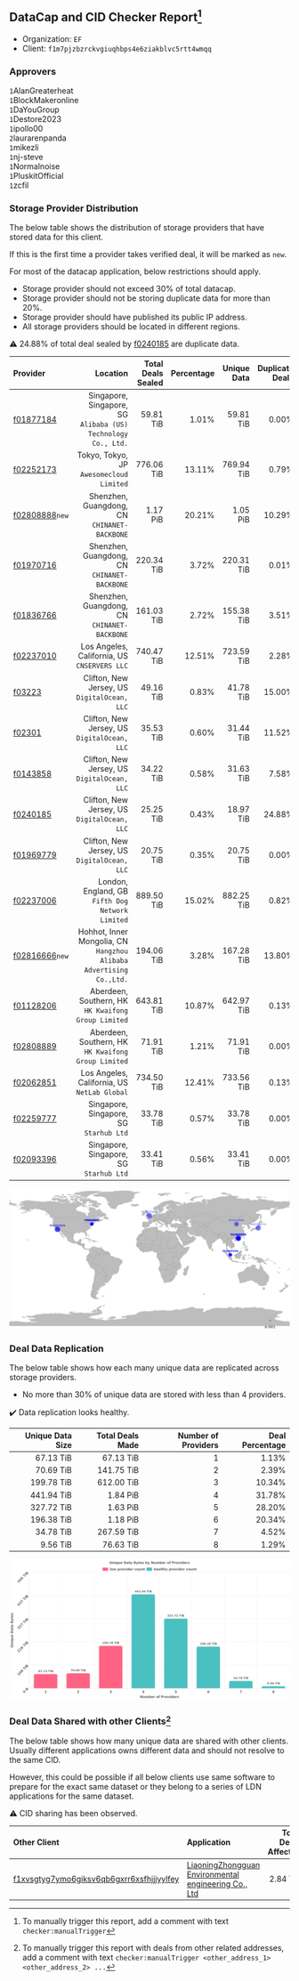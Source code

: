 ## DataCap and CID Checker Report[^1]
 - Organization: `EF`
 - Client: `f1m7pjzbzrckvgiuqhbps4e6ziakblvc5rtt4wmqq`
### Approvers
`1`AlanGreaterheat<br/>`1`BlockMakeronline<br/>`1`DaYouGroup<br/>`1`Destore2023<br/>`1`ipollo00<br/>`2`laurarenpanda<br/>`1`mikezli<br/>`1`nj-steve<br/>`1`Normalnoise<br/>`1`PluskitOfficial<br/>`1`zcfil

### Storage Provider Distribution
The below table shows the distribution of storage providers that have stored data for this client.

If this is the first time a provider takes verified deal, it will be marked as `new`.

For most of the datacap application, below restrictions should apply.
 - Storage provider should not exceed 30% of total datacap.
 - Storage provider should not be storing duplicate data for more than 20%.
 - Storage provider should have published its public IP address.
 - All storage providers should be located in different regions.

⚠️ 24.88% of total deal sealed by [f0240185](https://filfox.info/en/address/f0240185) are duplicate data.

| Provider                                                    |                                                               Location | Total Deals Sealed | Percentage | Unique Data | Duplicate Deals |
| :---------------------------------------------------------- | ---------------------------------------------------------------------: | -----------------: | ---------: | ----------: | --------------: |
| [f01877184](https://filfox.info/en/address/f01877184)       |       Singapore, Singapore, SG<br/>`Alibaba (US) Technology Co., Ltd.` |          59.81 TiB |      1.01% |   59.81 TiB |           0.00% |
| [f02252173](https://filfox.info/en/address/f02252173)       |                            Tokyo, Tokyo, JP<br/>`Awesomecloud Limited` |         776.06 TiB |     13.11% |  769.94 TiB |           0.79% |
| [f02808888](https://filfox.info/en/address/f02808888)`new`  |                        Shenzhen, Guangdong, CN<br/>`CHINANET-BACKBONE` |           1.17 PiB |     20.21% |    1.05 PiB |          10.29% |
| [f01970716](https://filfox.info/en/address/f01970716)       |                        Shenzhen, Guangdong, CN<br/>`CHINANET-BACKBONE` |         220.34 TiB |      3.72% |  220.31 TiB |           0.01% |
| [f01836766](https://filfox.info/en/address/f01836766)       |                        Shenzhen, Guangdong, CN<br/>`CHINANET-BACKBONE` |         161.03 TiB |      2.72% |  155.38 TiB |           3.51% |
| [f02237010](https://filfox.info/en/address/f02237010)       |                        Los Angeles, California, US<br/>`CNSERVERS LLC` |         740.47 TiB |     12.51% |  723.59 TiB |           2.28% |
| [f03223](https://filfox.info/en/address/f03223)             |                        Clifton, New Jersey, US<br/>`DigitalOcean, LLC` |          49.16 TiB |      0.83% |   41.78 TiB |          15.00% |
| [f02301](https://filfox.info/en/address/f02301)             |                        Clifton, New Jersey, US<br/>`DigitalOcean, LLC` |          35.53 TiB |      0.60% |   31.44 TiB |          11.52% |
| [f0143858](https://filfox.info/en/address/f0143858)         |                        Clifton, New Jersey, US<br/>`DigitalOcean, LLC` |          34.22 TiB |      0.58% |   31.63 TiB |           7.58% |
| [f0240185](https://filfox.info/en/address/f0240185)         |                        Clifton, New Jersey, US<br/>`DigitalOcean, LLC` |          25.25 TiB |      0.43% |   18.97 TiB |          24.88% |
| [f01969779](https://filfox.info/en/address/f01969779)       |                        Clifton, New Jersey, US<br/>`DigitalOcean, LLC` |          20.75 TiB |      0.35% |   20.75 TiB |           0.00% |
| [f02237006](https://filfox.info/en/address/f02237006)       |                    London, England, GB<br/>`Fifth Dog Network Limited` |         889.50 TiB |     15.02% |  882.25 TiB |           0.82% |
| [f02816666](https://filfox.info/en/address/f02816666)`new`  | Hohhot, Inner Mongolia, CN<br/>`Hangzhou Alibaba Advertising Co.,Ltd.` |         194.06 TiB |      3.28% |  167.28 TiB |          13.80% |
| [f01128206](https://filfox.info/en/address/f01128206)       |                 Aberdeen, Southern, HK<br/>`HK Kwaifong Group Limited` |         643.81 TiB |     10.87% |  642.97 TiB |           0.13% |
| [f02808889](https://filfox.info/en/address/f02808889)       |                 Aberdeen, Southern, HK<br/>`HK Kwaifong Group Limited` |          71.91 TiB |      1.21% |   71.91 TiB |           0.00% |
| [f02062851](https://filfox.info/en/address/f02062851)       |                        Los Angeles, California, US<br/>`NetLab Global` |         734.50 TiB |     12.41% |  733.56 TiB |           0.13% |
| [f02259777](https://filfox.info/en/address/f02259777)       |                             Singapore, Singapore, SG<br/>`Starhub Ltd` |          33.78 TiB |      0.57% |   33.78 TiB |           0.00% |
| [f02093396](https://filfox.info/en/address/f02093396)       |                             Singapore, Singapore, SG<br/>`Starhub Ltd` |          33.41 TiB |      0.56% |   33.41 TiB |           0.00% |

<img src="https://raw.githubusercontent.com/data-preservation-programs/filplus-checker-assets/main/filecoin-project/filecoin-plus-large-datasets/issues/2094/1696934208001.png"/>

### Deal Data Replication
The below table shows how each many unique data are replicated across storage providers.

- No more than 30% of unique data are stored with less than 4 providers.

✔️ Data replication looks healthy.

| Unique Data Size | Total Deals Made | Number of Providers | Deal Percentage |
| ---------------: | ---------------: | ------------------: | --------------: |
|        67.13 TiB |        67.13 TiB |                   1 |           1.13% |
|        70.69 TiB |       141.75 TiB |                   2 |           2.39% |
|       199.78 TiB |       612.00 TiB |                   3 |          10.34% |
|       441.94 TiB |         1.84 PiB |                   4 |          31.78% |
|       327.72 TiB |         1.63 PiB |                   5 |          28.20% |
|       196.38 TiB |         1.18 PiB |                   6 |          20.34% |
|        34.78 TiB |       267.59 TiB |                   7 |           4.52% |
|         9.56 TiB |        76.63 TiB |                   8 |           1.29% |

<img src="https://raw.githubusercontent.com/data-preservation-programs/filplus-checker-assets/main/filecoin-project/filecoin-plus-large-datasets/issues/2094/1696934208786.png"/>

### Deal Data Shared with other Clients[^3]
The below table shows how many unique data are shared with other clients.
Usually different applications owns different data and should not resolve to the same CID.

However, this could be possible if all below clients use same software to prepare for the exact same dataset or they belong to a series of LDN applications for the same dataset.

⚠️ CID sharing has been observed.

| Other Client                                                                                                          | Application                                                                                                                           | Total Deals Affected | Unique CIDs | Approvers                                                           |
| :-------------------------------------------------------------------------------------------------------------------- | :------------------------------------------------------------------------------------------------------------------------------------ | -------------------: | ----------: | :------------------------------------------------------------------ |
| [f1xvsgtyg7ymo6giksv6qb6gxrr6xsfhjjjyylfey](https://filfox.info/en/address/f1xvsgtyg7ymo6giksv6qb6gxrr6xsfhjjjyylfey) | [LiaoningZhongguan Environmental engineering Co\., Ltd](https://github.com/filecoin-project/filecoin-plus-large-datasets/issues/2100) |             2.84 TiB |          19 | `2`DaYouGroup<br/>`1`maxvint<br/>`1`Normalnoise<br/>`1`woshidama323 |

[^1]: To manually trigger this report, add a comment with text `checker:manualTrigger`

[^2]: Deals from those addresses are combined into this report as they are specified with `checker:manualTrigger`

[^3]: To manually trigger this report with deals from other related addresses, add a comment with text `checker:manualTrigger <other_address_1> <other_address_2> ...`
